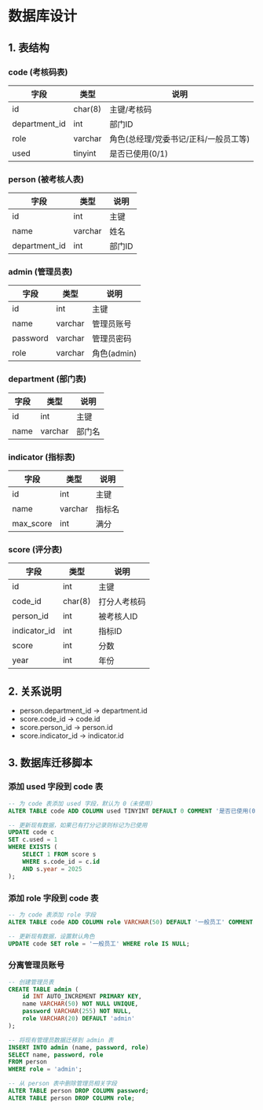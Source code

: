 # 数据库设计

## 1. 表结构

### code (考核码表)
| 字段         | 类型      | 说明         |
| ------------ | --------- | ------------|
| id           | char(8)   | 主键/考核码      |
| department_id| int       | 部门ID      |
| role         | varchar   | 角色(总经理/党委书记/正科/一般员工等) |
| used         | tinyint   | 是否已使用(0/1) |

### person (被考核人表)
| 字段         | 类型      | 说明         |
| ------------ | --------- | ------------|
| id           | int       | 主键        |
| name         | varchar   | 姓名        |
| department_id| int       | 部门ID      |

### admin (管理员表)
| 字段         | 类型      | 说明         |
| ------------ | --------- | ------------|
| id           | int       | 主键        |
| name         | varchar   | 管理员账号  |
| password     | varchar   | 管理员密码  |
| role         | varchar   | 角色(admin) |

### department (部门表)
| 字段 | 类型    | 说明   |
| ---- | ------- | ------ |
| id   | int     | 主键   |
| name | varchar | 部门名 |

### indicator (指标表)
| 字段      | 类型    | 说明   |
| --------- | ------- | ------ |
| id        | int     | 主键   |
| name      | varchar | 指标名 |
| max_score | int     | 满分   |

### score (评分表)
| 字段         | 类型    | 说明         |
| ------------ | ------- | ------------|
| id           | int     | 主键        |
| code_id      | char(8) | 打分人考核码|
| person_id    | int     | 被考核人ID  |
| indicator_id | int     | 指标ID      |
| score        | int     | 分数        |
| year         | int     | 年份        |

## 2. 关系说明
- person.department_id → department.id
- score.code_id → code.id
- score.person_id → person.id
- score.indicator_id → indicator.id

## 3. 数据库迁移脚本

### 添加 used 字段到 code 表
```sql
-- 为 code 表添加 used 字段，默认为 0（未使用）
ALTER TABLE code ADD COLUMN used TINYINT DEFAULT 0 COMMENT '是否已使用(0/1)';

-- 更新现有数据，如果已有打分记录则标记为已使用
UPDATE code c 
SET c.used = 1 
WHERE EXISTS (
    SELECT 1 FROM score s 
    WHERE s.code_id = c.id 
    AND s.year = 2025
);
```

### 添加 role 字段到 code 表
```sql
-- 为 code 表添加 role 字段
ALTER TABLE code ADD COLUMN role VARCHAR(50) DEFAULT '一般员工' COMMENT '角色(总经理/党委书记/正科/一般员工等)';

-- 更新现有数据，设置默认角色
UPDATE code SET role = '一般员工' WHERE role IS NULL;
```

### 分离管理员账号
```sql
-- 创建管理员表
CREATE TABLE admin (
    id INT AUTO_INCREMENT PRIMARY KEY,
    name VARCHAR(50) NOT NULL UNIQUE,
    password VARCHAR(255) NOT NULL,
    role VARCHAR(20) DEFAULT 'admin'
);

-- 将现有管理员数据迁移到 admin 表
INSERT INTO admin (name, password, role)
SELECT name, password, role 
FROM person 
WHERE role = 'admin';

-- 从 person 表中删除管理员相关字段
ALTER TABLE person DROP COLUMN password;
ALTER TABLE person DROP COLUMN role;
``` 